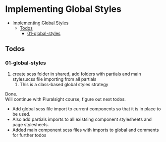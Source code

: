 # Implementing Global Styles

- [Implementing Global Styles](#implementing-global-styles)
  - [Todos](#todos)
    - [01-global-styles](#01-global-styles)

## Todos

### 01-global-styles

1. create scss folder in shared, add folders with partials and main styles.scss file importing from all partials
   1. This is a class-based global styles strategy  

Done.  
Will continue with Pluralsight course, figure out next todos.  

- Add global scss file import to current components so that it is in place to be used.
- Also add partials imports to all existsing component stylesheets and page stylesheets.
- Added main component scss files with imports to global and comments for further todos
